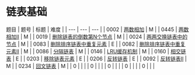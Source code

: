 <!--
 * @Author: QDX
 * @Date: 2022-12-23 10:11:03
 * @Description: 
-->
# 链表基础

题目
| 题号 | 标题 | 难度 | 
| --- | --- | --- |
| 0002 | [两数相加](../solutions/0002_%E4%B8%A4%E6%95%B0%E7%9B%B8%E5%8A%A0.ipynb) | M |
| 0445 | [两数相加II](../solutions/0445_%E4%B8%A4%E6%95%B0%E7%9B%B8%E5%8A%A0II.ipynb) | M |
| 0019 | [删除链表的倒数第N个节点](../solutions/0019_%E5%88%A0%E9%99%A4%E9%93%BE%E8%A1%A8%E7%9A%84%E5%80%92%E6%95%B0%E7%AC%ACN%E4%B8%AA%E8%8A%82%E7%82%B9.ipynb) | M |
| 0024 | [两两交换链表中的节点](../solutions/0024_%E4%B8%A4%E4%B8%A4%E4%BA%A4%E6%8D%A2%E9%93%BE%E8%A1%A8%E4%B8%AD%E7%9A%84%E8%8A%82%E7%82%B9.ipynb) | M |
| 0083 | [删除排序链表中重复元素](../solutions/0083_%E5%88%A0%E9%99%A4%E6%8E%92%E5%BA%8F%E9%93%BE%E8%A1%A8%E4%B8%AD%E7%9A%84%E9%87%8D%E5%A4%8D%E5%85%83%E7%B4%A0.ipynb) | E |
| 0082 | [删除排序链表中重复元素II](../solutions/0082_%E5%88%A0%E9%99%A4%E6%8E%92%E5%BA%8F%E9%93%BE%E8%A1%A8%E4%B8%AD%E7%9A%84%E9%87%8D%E5%A4%8D%E5%85%83%E7%B4%A0II.ipynb) | M |
| 0086 | [分隔链表](../solutions/0086_%E5%88%86%E9%9A%94%E9%93%BE%E8%A1%A8.ipynb) | M |
| 0146 | [LRU缓存机制](../solutions/0146_LRU%E7%BC%93%E5%AD%98%E6%9C%BA%E5%88%B6.ipynb) | M |
| 0160 | [相交链表](../solutions/0160_%E7%9B%B8%E4%BA%A4%E9%93%BE%E8%A1%A8.ipynb) | E |
| 0203 | [移除链表元素](../solutions/0203_%E7%A7%BB%E9%99%A4%E9%93%BE%E8%A1%A8%E5%85%83%E7%B4%A0.ipynb) | E |
| 0206 | [反转链表](../solutions/0206_%E5%8F%8D%E8%BD%AC%E9%93%BE%E8%A1%A8.ipynb) | E |
| 0092 | [反转链表II](../solutions/0092_%E5%8F%8D%E8%BD%AC%E9%93%BE%E8%A1%A8II.ipynb) | M |
| 0234 | [回文链表](../solutions/0234_%E5%9B%9E%E6%96%87%E9%93%BE%E8%A1%A8.ipynb) | M |
| 0 | []() |  |
| 0 | []() |  |
| 0 | []() |  |
| 0 | []() |  |
| 0 | []() |  |

